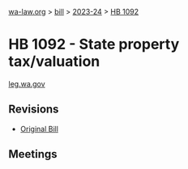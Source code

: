 [wa-law.org](/) > [bill](/bill/) > [2023-24](/bill/2023-24/) > [HB 1092](/bill/2023-24/hb/1092/)

# HB 1092 - State property tax/valuation
[leg.wa.gov](https://app.leg.wa.gov/billsummary?BillNumber=1092&Year=2023&Initiative=false)

## Revisions
* [Original Bill](1/)

## Meetings